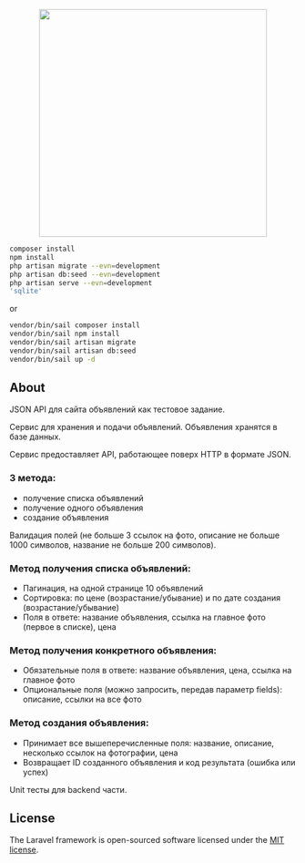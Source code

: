 <p align="center"><a href="https://laravel.com" target="_blank"><img src="https://raw.githubusercontent.com/laravel/art/master/logo-lockup/5%20SVG/2%20CMYK/1%20Full%20Color/laravel-logolockup-cmyk-red.svg" width="400"></a></p>

[//]: # (<p align="center"><a href="https://quasar.dev/" target="_blank"><img src="https://cdn.quasar.dev/logo-v2/svg/logo-vertical.svg" width="270"></a></p>)




```bash
composer install
npm install
php artisan migrate --evn=development
php artisan db:seed --evn=development
php artisan serve --evn=development
'sqlite'
```
or

```bash
vendor/bin/sail composer install
vendor/bin/sail npm install
vendor/bin/sail artisan migrate
vendor/bin/sail artisan db:seed
vendor/bin/sail up -d
```



## About

JSON API для сайта объявлений как тестовое задание.

Сервис для хранения и подачи объявлений. Объявления хранятся в базе данных.

Сервис предоставляет API, работающее поверх HTTP в формате JSON.



### 3 метода:

- получение списка объявлений
- получение одного объявления
- создание объявления

Валидация полей (не больше 3 ссылок на фото, описание не больше 1000 символов, название не больше 200 символов).

### Метод получения списка объявлений:

- Пагинация, на одной странице 10 объявлений
- Сортировка: по цене (возрастание/убывание) и по дате создания (возрастание/убывание)
- Поля в ответе: название объявления, ссылка на главное фото (первое в списке), цена

### Метод получения конкретного объявления:

- Обязательные поля в ответе: название объявления, цена, ссылка на главное фото
- Опциональные поля (можно запросить, передав параметр fields): описание, ссылки на все фото

### Метод создания объявления:

- Принимает все вышеперечисленные поля: название, описание, несколько ссылок на фотографии, цена
- Возвращает ID созданного объявления и код результата (ошибка или успех)

Unit тесты для backend части.

[//]: # (Frontend: Quasar VueJS.)

## License

The Laravel framework is open-sourced software licensed under the [MIT license](https://opensource.org/licenses/MIT).

